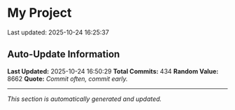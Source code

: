 # My Project


Last updated: 2025-10-24 16:25:37

























































































































































































































































































































































































































































































































































































































































































































































































































































## Auto-Update Information

**Last Updated:** 2025-10-24 16:50:29
**Total Commits:** 434
**Random Value:** 8662
**Quote:** _Commit often, commit early._

---
_This section is automatically generated and updated._